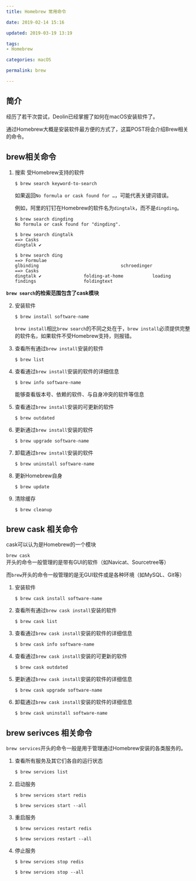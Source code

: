 ```yaml
---
title: Homebrew 常用命令

date: 2019-02-14 15:16

updated: 2019-03-19 13:19

tags:
- Homebrew

categories: macOS

permalink: brew

---
```


## 简介

经历了若干次尝试，Deolin已经掌握了如何在macOS安装软件了。

通过Homebrew大概是安装软件最方便的方式了，这篇POST将会介绍Brew相关的命令。



## brew相关命令

1. 搜索 受Homebrew支持的软件

   ~~~shell
   $ brew search keyword-to-search
   ~~~

   

   如果返回`No formula or cask found for …`，可能代表关键词错误。

   例如，阿里的钉钉在Homebrew的软件名为`dingtalk`，而不是`dingding`。

   ~~~shell
   $ brew search dingding
   No formula or cask found for "dingding".
   
   $ brew search dingtalk
   ==> Casks
   dingtalk ✔
   
   $ brew search ding
   ==> Formulae
   glbinding                               schroedinger
   ==> Casks
   dingtalk ✔                folding-at-home           loading
   findings                  foldingtext
   ~~~



​	**`brew search`的检索范围包含了cask模块**



2. 安装软件

   ~~~shell
   $ brew install software-name
   ~~~

   `brew install`相比`brew search`的不同之处在于，`brew install`必须提供完整的软件名，如果软件不受Homebrew支持，则报错。



3. 查看所有通过`brew install`安装的软件

   ~~~ shell
   $ brew list
   ~~~



4. 查看通过`brew install`安装的软件的详细信息

   ~~~shell
   $ brew info software-name
   ~~~

   能够查看版本号、依赖的软件、与自身冲突的软件等信息



5. 查看通过`brew install`安装的可更新的软件

   ~~~shell
   $ brew outdated
   ~~~

   

6. 更新通过`brew install`安装的软件

   ~~~shell
   $ brew upgrade software-name
   ~~~

   

7. 卸载通过`brew install`安装的软件

   ~~~shell
   $ brew uninstall software-name
   ~~~



8. 更新Homebrew自身

   ~~~shell
   $ brew update
   ~~~



9. 清除缓存

   ~~~shell
   $ brew cleanup
   ~~~

   

## brew cask 相关命令

cask可以认为是Homebrew的一个模块

`brew cask`开头的命令一般管理的是带有GUI的软件（如Navicat、Sourcetree等）

而`brew`开头的命令一般管理的是无GUI软件或是各种环境（如MySQL、Git等）



1. 安装软件

   ~~~
   $ brew cask install software-name
   ~~~



2. 查看所有通过`brew cask install`安装的软件

   ~~~shell
   $ brew cask list
   ~~~



3. 查看通过`brew cask install`安装的软件的详细信息

   ~~~shell
   $ brew cask info software-name
   ~~~




4. 查看通过`brew cask install`安装的可更新的软件

   ~~~shell
   $ brew cask outdated
   ~~~

   

5. 更新通过`brew cask install`安装的软件的详细信息

   ~~~shell
   $ brew cask upgrade software-name
   ~~~

   

6. 卸载通过`brew cask install`安装的软件的详细信息

   ~~~shell
   $ brew cask uninstall software-name
   ~~~



## brew serivces 相关命令

`brew services`开头的命令一般是用于管理通过Homebrew安装的各类服务的。

1. 查看所有服务及其它们各自的运行状态

   ~~~sh
   $ brew services list
   ~~~



2. 启动服务

   ~~~shell
   $ brew services start redis
   ~~~

   ~~~shell
   $ brew services start --all
   ~~~

   

3. 重启服务

   ~~~shell
   $ brew services restart redis
   ~~~

   ~~~shell
   $ brew services restart --all
   ~~~

   

4. 停止服务

   ~~~shell
   $ brew services stop redis
   ~~~

   ~~~shell
   $ brew services stop --all
   ~~~

   

